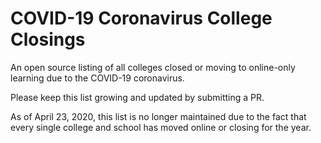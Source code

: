 # COVID-19 Coronavirus College Closings
An open source listing of all colleges closed or moving to online-only learning due to the COVID-19 coronavirus.

Please keep this list growing and updated by submitting a PR.

As of April 23, 2020, this list is no longer maintained due to the fact that every single college and school has moved online or closing for the year.
